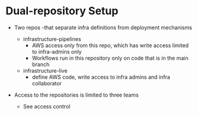 # Dual-repository Setup

- Two repos -that separate infra definitions from deployment mechanisms
    - infrastructure-pipelines
        - AWS access only from this repo, which has write access limited to infra-admins only
        - Workflows run in this repository only on code that is in the main branch
    - infrastructure-live
        - define AWS code, write access to infra admins and infra collaborator

- Access to the repositories is limited to three teams
    - See access control


<!-- ##DOCS-SOURCER-START
{
  "sourcePlugin": "local-copier",
  "hash": "0676ffb9908b93dcff877f79a4941c60"
}
##DOCS-SOURCER-END -->
